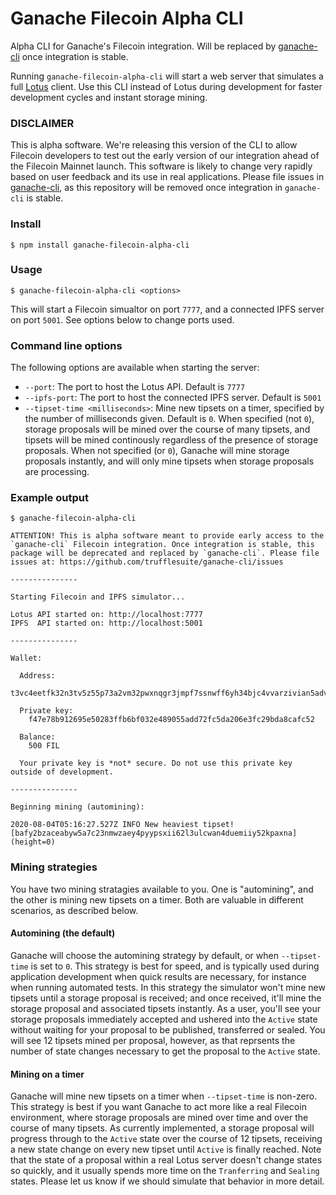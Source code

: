 # Ganache Filecoin Alpha CLI

Alpha CLI for Ganache's Filecoin integration. Will be replaced by [ganache-cli](https://github.com/trufflesuite/ganache-cli) once integration is stable.

Running `ganache-filecoin-alpha-cli` will start a web server that simulates a full [Lotus](https://docs.lotu.sh/) client. Use this CLI instead of Lotus during development for faster development cycles and instant storage mining. 

### DISCLAIMER

This is alpha software. We're releasing this version of the CLI to allow Filecoin developers to test out the early version of our integration ahead of the Filecoin Mainnet launch. This software is likely to change very rapidly based on user feedback and its use in real applications. Please file issues in [ganache-cli](https://github.com/trufflesuite/ganache-cli), as this repository will be removed once integration in `ganache-cli` is stable. 

### Install

```
$ npm install ganache-filecoin-alpha-cli
```

### Usage

```
$ ganache-filecoin-alpha-cli <options>
```

This will start a Filecoin simualtor on port `7777`, and a connected IPFS server on port `5001`. See options below to change ports used.

### Command line options

The following options are available when starting the server:

* `--port`: The port to host the Lotus API. Default is `7777`
* `--ipfs-port`: The port to host the connected IPFS server. Default is `5001`
* `--tipset-time <milliseconds>`: Mine new tipsets on a timer, specified by the number of milliseconds given. Default is `0`. When specified (not `0`), storage proposals will be mined over the course of many tipsets, and tipsets will be mined continously regardless of the presence of storage proposals. When not specified (or `0`), Ganache will mine storage proposals instantly, and will only mine tipsets when storage proposals are processing. 

### Example output

```
$ ganache-filecoin-alpha-cli

ATTENTION! This is alpha software meant to provide early access to the `ganache-cli` Filecoin integration. Once integration is stable, this package will be deprecated and replaced by `ganache-cli`. Please file issues at: https://github.com/trufflesuite/ganache-cli/issues

---------------

Starting Filecoin and IPFS simulator...

Lotus API started on: http://localhost:7777
IPFS  API started on: http://localhost:5001

---------------

Wallet: 

  Address: 
    t3vc4eetfk32n3tv5z55p73a2vm32pwxnqgr3jmpf7ssnwff6yh34bjc4vvarzivian5advbmvpmgw7ijxrboa

  Private key:
    f47e78b912695e50283ffb6bf032e489055add72fc5da206e3fc29bda8cafc52

  Balance:
    500 FIL

  Your private key is *not* secure. Do not use this private key outside of development. 

---------------

Beginning mining (automining):

2020-08-04T05:16:27.527Z INFO New heaviest tipset! [bafy2bzaceabyw5a7c23nmwzaey4pyypsxii62l3ulcwan4duemiiy52kpaxna] (height=0)

```

### Mining strategies

You have two mining stratagies available to you. One is "automining", and the other is mining new tipsets on a timer. Both are valuable in different scenarios, as described below.

#### Automining (the default)

Ganache will choose the automining strategy by default, or when `--tipset-time` is set to `0`. This strategy is best for speed, and is typically used during application development when quick results are necessary, for instance when running automated tests. In this strategy the simulator won't mine new tipsets until a storage proposal is received; and once received, it'll mine the storage proposal and associated tipsets instantly. As a user, you'll see your storage proposals immediately accepted and ushered into the `Active` state without waiting for your proposal to be published, transferred or sealed. You will see 12 tipsets mined per proposal, however, as that reprsents the number of state changes necessary to get the proposal to the `Active` state.

#### Mining on a timer

Ganache will mine new tipsets on a timer when `--tipset-time` is non-zero. This strategy is best if you want Ganache to act more like a real Filecoin environment, where storage proposals are mined over time and over the course of many tipsets. As currently implemented, a storage proposal will progress through to the `Active` state over the course of 12 tipsets, receiving a new state change on every new tipset until `Active` is finally reached. Note that the state of a proposal within a real Lotus server doesn't change states so quickly, and it usually spends more time on the `Tranferring` and `Sealing` states. Please let us know if we should simulate that behavior in more detail.

